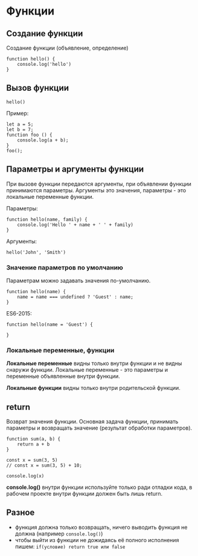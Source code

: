 # Функции
## Создание функции
Создание функции (объявление, определение)

    function hello() {
        console.log('hello')
    }

## Вызов функции
    hello()

Пример:

    let a = 5;
    let b = 7;
    function foo () {
        console.log(a + b);
    }
    foo();

## Параметры и аргументы функции
При вызове функции передаются аргументы, при объявлении функции принимаются параметры. Аргументы это значения, параметры - это локальные переменные функции.

Параметры:

    function hello(name, family) {
        console.log('Hello ' + name + ' ' + family)
    }
    
Аргументы:

    hello('John', 'Smith')

### Значение параметров по умолчанию
Параметрам можно задавать значения по-умолчанию.

    function hello(name) {
        name = name === undefined ? 'Guest' : name;
    }

ES6-2015:

    function hello(name = 'Guest') {
    
    }

### Локальные переменные, функции
**Локальные переменные** видны только внутри функции и не видны снаружи функции. Локальные переменные - это параметры и переменные объявленные внутри функции.

**Локальные функции** видны только внутри родительской функции.

## return
Возврат значения функции. Основная задача функции, принимать параметры и возвращать значение (результат обработки параметров).

    function sum(a, b) {
        return a + b
    }

    const x = sum(3, 5)
    // const x = sum(3, 5) + 10;

    console.log(x)

**console.log()** внутри функции используйте только ради отладки кода, в рабочем проекте внутри функции должен быть лишь return.

## Разное
- функция должна только возвращать, ничего выводить функция не должна (например `console.log()`)
- чтобы выйти из функции не дожидаясь её полного исполнения пишем: `if(условие) return true или false`
